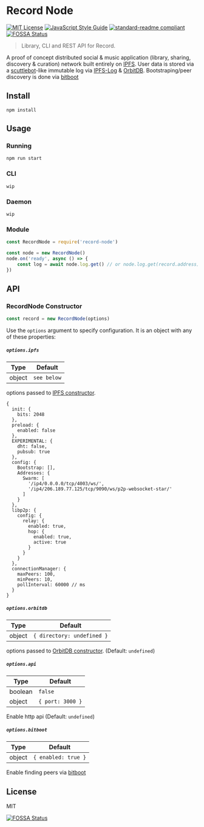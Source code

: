 # Record Node

[![MIT License](http://img.shields.io/badge/license-MIT-blue.svg?style=flat)](LICENSE) [![JavaScript Style Guide](https://img.shields.io/badge/code_style-standard-brightgreen.svg)](https://standardjs.com) [![standard-readme compliant](https://img.shields.io/badge/readme%20style-standard-brightgreen.svg?style=flat)](https://github.com/RichardLitt/standard-readme)
[![FOSSA Status](https://app.fossa.io/api/projects/git%2Bgithub.com%2Fmistakia%2Frecord-node.svg?type=shield)](https://app.fossa.io/projects/git%2Bgithub.com%2Fmistakia%2Frecord-node?ref=badge_shield)

> Library, CLI and REST API for Record.

A proof of concept distributed social & music application (library, sharing, discovery & curation) network built entirely on [IPFS](https://github.com/ipfs/js-ipfs). User data is stored via a [scuttlebot](http://scuttlebot.io/)-like immutable log via [IPFS-Log](https://github.com/orbitdb/ipfs-log) & [OrbitDB](https://github.com/orbitdb/orbit-db). Bootstraping/peer discovery is done via [bitboot](https://github.com/tintfoundation/bitboot)

## Install
```
npm install
```

## Usage

### Running
```
npm run start
```

### CLI
```
wip
```

### Daemon
```
wip
```

### Module
```js
const RecordNode = require('record-node')

const node = new RecordNode()
node.on('ready', async () => {
    const log = await node.log.get() // or node.log.get(record.address)
})
```

## API
### RecordNode Constructor
```js
const record = new RecordNode(options)
```
Use the `options` argument to specify configuration. It is an object with any of these properties:

##### `options.ipfs`

| Type | Default |
|------|---------|
| object | `see below` |

options passed to [IPFS constructor](https://github.com/ipfs/js-ipfs#ipfs-constructor).

```
{
  init: {
    bits: 2048
  },
  preload: {
    enabled: false
  },
  EXPERIMENTAL: {
    dht: false,
    pubsub: true
  },
  config: {
    Bootstrap: [],
    Addresses: {
	  Swarm: [
        '/ip4/0.0.0.0/tcp/4003/ws/',
        '/ip4/206.189.77.125/tcp/9090/ws/p2p-websocket-star/'
	  ]
    }
  },
  libp2p: {
    config: {
      relay: {
        enabled: true,
        hop: {
          enabled: true,
          active: true
        }
      }
    }
  },
  connectionManager: {
    maxPeers: 100,
    minPeers: 10,
    pollInterval: 60000 // ms
  }
}
```

##### `options.orbitdb`

| Type | Default |
|------|---------|
| object | `{ directory: undefined }` |

options passed to [OrbitDB constructor](https://github.com/orbitdb/orbit-db/blob/master/API.md#createinstanceipfs-options). (Default: `undefined`)

##### `options.api`

| Type | Default |
|------|---------|
| boolean | `false` |
| object | `{ port: 3000 }` |

Enable http api (Default: `undefined`)

##### `options.bitboot`

| Type | Default |
|------|---------|
| object | `{ enabled: true }` |

Enable finding peers via [bitboot](https://github.com/tintfoundation/bitboot)

## License
MIT


[![FOSSA Status](https://app.fossa.io/api/projects/git%2Bgithub.com%2Fmistakia%2Frecord-node.svg?type=large)](https://app.fossa.io/projects/git%2Bgithub.com%2Fmistakia%2Frecord-node?ref=badge_large)
